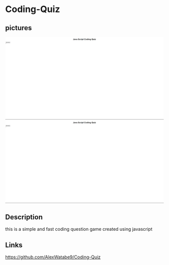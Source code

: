 # Coding-Quiz

## pictures 
![screenshots of Coding Quiz](./Assets/image.png)
![screenshots of Coding Quiz](./Assets/image.png)

## Description 
this is a simple and fast coding question game created using javascript 

## Links 
https://github.com/AlexWatabe9/Coding-Quiz
